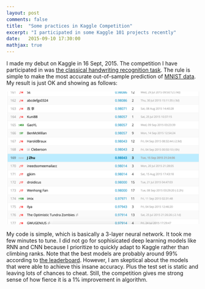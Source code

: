```yaml
---
layout: post
comments: false
title:  "Some practices in Kaggle Competition"
excerpt: "I participated in some Kaggle 101 projects recently"
date:   2015-09-10 17:30:00
mathjax: true
---
```




I made my debut on Kaggle in 16 Sept, 2015.
The competition I have participated in was [the classical handwriting recognition task](https://www.kaggle.com/c/digit-recognizer).
The rule is simple to make the most accurate out-of-sample prediction of [MNIST data](http://yann.lecun.com/exdb/mnist/).
My result is just OK and showing as follows:

<img src="https://raw.githubusercontent.com/CamZHU/camzhu.github.io/master/images/kaggle_digit_result.png" />

My code is simple, which is basically a 3-layer neural network. 
It took me few minutes to tune.
I did not go for sophisicated deep learning models like RNN and CNN because I prioritize to quickly adapt to Kaggle rather than climbing ranks. 
Note that the best models are probably around 99% according to [the leaderboard](https://www.kaggle.com/c/digit-recognizer/leaderboard). However, 
I am skeptical about the models that were able to achieve this insane accuracy.
Plus the test set is static and leaving lots of chances to cheat.
Still, the competition gives me strong sense of how fierce it is a 1% improvement in algorithm.
